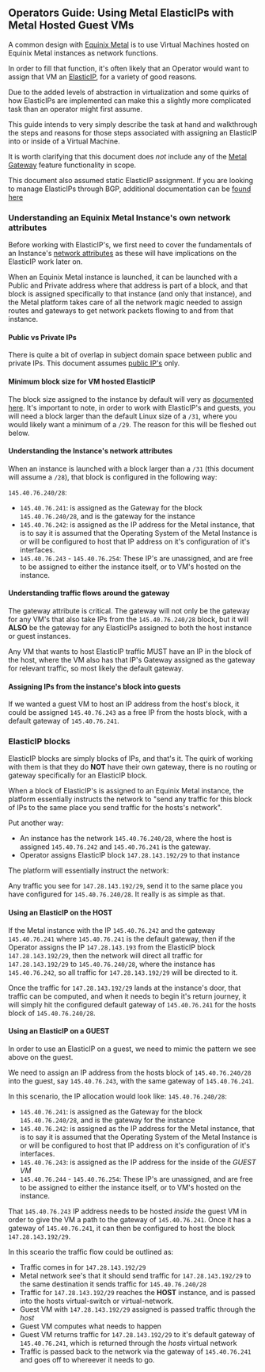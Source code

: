 ## Operators Guide: Using Metal ElasticIPs with Metal Hosted Guest VMs


A common design with [Equinix Metal](https://metal.equinix.com/) is to use Virtual Machines hosted on Equinix Metal instances as network functions.

In order to fill that function, it's often likely that an Operator would want to assign that VM an [ElasticIP](https://metal.equinix.com/developers/docs/networking/reserve-public-ipv4s/), for a variety of good reasons.

Due to the added levels of abstraction in virtualization and some quirks of how ElasticIPs are implemented can make this a slightly more complicated task than an operator might first assume.

This guide intends to very simply describe the task at hand and walkthrough the steps and reasons for those steps associated with assigning an ElasticIP into or inside of a Virtual Machine.

It is worth clarifying that this document does *not* include any of the [Metal Gateway](https://metal.equinix.com/developers/docs/networking/metal-gateway/) feature functionality in scope. 

This document also assumed static ElasticIP assignment. If you are looking to manage ElasticIPs through BGP, additional documentation can be [found here](https://github.com/dlotterman/metal_code_snippets/blob/main/documentation_stage/networking/operators_guide_metal_bgp.md)

### Understanding an Equinix Metal Instance's own network attributes

Before working with ElasticIP's, we first need to cover the fundamentals of an Instance's [network attributes](https://metal.equinix.com/developers/docs/networking/ip-addresses/) as these will have implications on the ElasticIP work later on.

When an Equinix Metal instance is launched, it can be launched with a Public and Private address where that address is part of a block, and that block is assigned specifically to that instance (and only that instance), and the Metal platform takes care of all the network magic needed to assign routes and gateways to get network packets flowing to and from that instance.

#### Public vs Private IPs

There is quite a bit of overlap in subject domain space between public and private IPs. This document assumes [public IP's](https://metal.equinix.com/developers/docs/networking/ip-addresses/#public-ipv4-subnet) only.

#### Minimum block size for VM hosted ElasticIP 

The block size assigned to the instance by default will very as [documented here](https://metal.equinix.com/developers/docs/networking/reserve-public-ipv4s/). It's important to note, in order to work with ElasticIP's and guests, you will need a block larger than the default Linux size of a `/31`, where you would likely want a minimum of a `/29`. The reason for this will be fleshed out below.

#### Understanding the Instance's network attributes

When an instance is launched with a block larger than a `/31` (this document will assume a `/28`), that block is configured in the following way:

`145.40.76.240/28`:
- `145.40.76.241`: is assigned as the Gateway for the block `145.40.76.240/28`, and is the gateway for the instance
- `145.40.76.242`: is assigned as the IP address for the Metal instance, that is to say it is assumed that the Operating System of the Metal Instance is or will be configured to host that IP address on it's configuration of it's interfaces. 
- `145.40.76.243` - `145.40.76.254`: These IP's are unassigned, and are free to be assigned to either the instance itself, or to VM's hosted on the instance.


#### Understanding traffic flows around the gateway

The gateway attribute is critical. The gateway will not only be the gateway for any VM's that also take IPs from the `145.40.76.240/28` block, but it will **ALSO** be the gateway for any ElasticIPs assigned to both the host instance or guest instances.

Any VM that wants to host ElasticIP traffic MUST have an IP in the block of the host, where the VM also has that IP's Gateway assigned as the gateway for relevant traffic, so most likely the default gateway.


#### Assigning IPs from the instance's block into guests

If we wanted a guest VM to host an IP address from the host's block, it could be assigned `145.40.76.243` as a free IP from the hosts block, with a default gateway of `145.40.76.241`.

### ElasticIP blocks

ElasticIP blocks are simply blocks of IPs, and that's it. The quirk of working with them is that they do **NOT** have their own gateway, there is no routing or gateway specifically for an ElasticIP block. 

When a block of ElasticIP's is assigned to an Equinix Metal instance, the platform essentially instructs the network to "send any traffic for this block of IPs to the same place you send traffic for the hosts's network".

Put another way:

- An instance has the network `145.40.76.240/28`, where the host is assigned `145.40.76.242` and `145.40.76.241` is the gateway.
- Operator assigns ElasticIP block `147.28.143.192/29` to that instance

The platform will essentially instruct the network:

Any traffic you see for `147.28.143.192/29`, send it to the same place you have configured for `145.40.76.240/28`. It really is as simple as that.

#### Using an ElasticIP on the **HOST** 

If the Metal instance with the IP `145.40.76.242` and the gateway `145.40.76.241` where `145.40.76.241` is the default gateway, then if the Operator assigns the IP `147.28.143.193` from the ElasticIP block `147.28.143.192/29`, then the network will direct all traffic for `147.28.143.192/29` to `145.40.76.240/28`, where the instance has `145.40.76.242`, so all traffic for `147.28.143.192/29` will be directed to it.

Once the traffic for `147.28.143.192/29` lands at the instance's door, that traffic can be computed, and when it needs to begin it's return journey, it will simply hit the configured default gateway of `145.40.76.241` for the hosts block of `145.40.76.240/28`.

#### Using an ElasticIP on a **GUEST**

In order to use an ElasticIP on a guest, we need to mimic the pattern we see above on the guest.

We need to assign an IP address from the hosts block of `145.40.76.240/28` into the guest, say `145.40.76.243`, with the same gateway of `145.40.76.241`.

In this scenario, the IP allocation would look like:
`145.40.76.240/28`:
- `145.40.76.241`: is assigned as the Gateway for the block `145.40.76.240/28`, and is the gateway for the instance
- `145.40.76.242`: is assigned as the IP address for the Metal instance, that is to say it is assumed that the Operating System of the Metal Instance is or will be configured to host that IP address on it's configuration of it's interfaces. 
- `145.40.76.243`: is assigned as the IP address for the inside of the *GUEST VM* 
- `145.40.76.244` - `145.40.76.254`: These IP's are unassigned, and are free to be assigned to either the instance itself, or to VM's hosted on the instance.

That `145.40.76.243` IP address needs to be hosted *inside* the guest VM in order to give the VM a path to the gateway of `145.40.76.241`. Once it has a gateway of `145.40.76.241`, it can then be configured to host the block `147.28.143.192/29`.

In this sceario the traffic flow could be outlined as:

- Traffic comes in for `147.28.143.192/29`
- Metal network see's that it should send traffic for `147.28.143.192/29` to the same destination it sends traffic for `145.40.76.240/28`
- Traffic for `147.28.143.192/29` reaches the **HOST** instance, and is passed into the hosts virtual-switch or virtual-network.
- Guest VM with `147.28.143.192/29` assigned is passed traffic through the *host*
- Guest VM computes what needs to happen
- Guest VM returns traffic for `147.28.143.192/29` to it's default gateway of `145.40.76.241`, which is returned through the *hosts* virtual network
- Traffic is passed back to the network via the gateway of `145.40.76.241` and goes off to whereever it needs to go.

